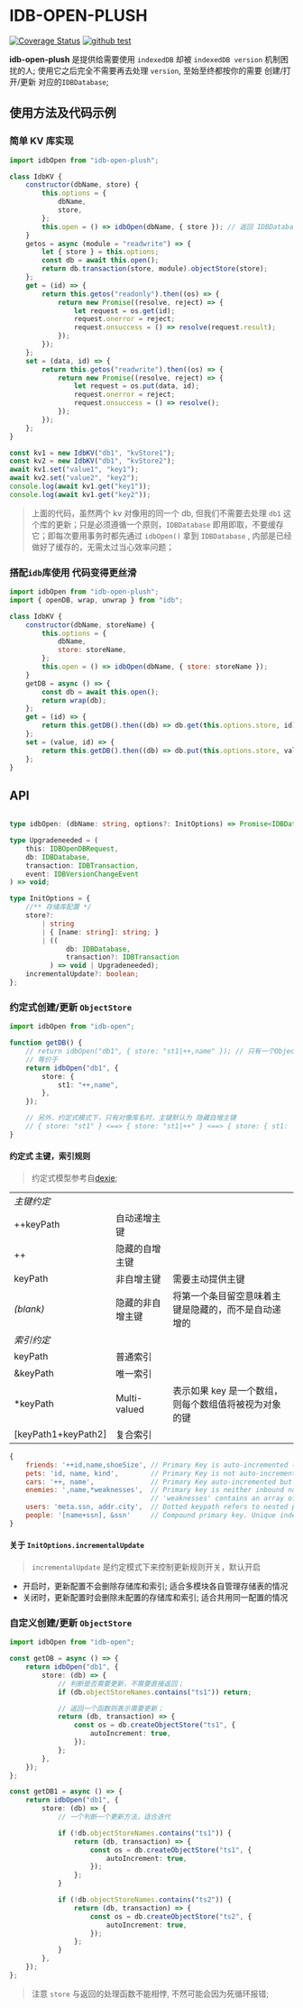 # IDB-OPEN-PLUSH

[![Coverage Status](https://coveralls.io/repos/github/cnwhy/idb-open-plush/badge.svg?branch=master)](https://coveralls.io/github/cnwhy/idb-open-plush?branch=master) [![github test](https://github.com/cnwhy/idb-open-plush/workflows/test/badge.svg?branch=master)](https://github.com/cnwhy/idb-open-plush/actions/workflows/test.yml)

**idb-open-plush** 是提供给需要使用 `indexedDB` 却被 `indexedDB version` 机制困扰的人; 使用它之后完全不需要再去处理 `version`, 至始至终都按你的需要 创建/打开/更新 对应的`IDBDatabase`;

## 使用方法及代码示例

### 简单 KV 库实现

```js
import idbOpen from "idb-open-plush";

class IdbKV {
    constructor(dbName, store) {
        this.options = {
            dbName,
            store,
        };
        this.open = () => idbOpen(dbName, { store }); // 返回 IDBDatabase 对像
    }
    getos = async (module = "readwrite") => {
        let { store } = this.options;
        const db = await this.open();
        return db.transaction(store, module).objectStore(store);
    };
    get = (id) => {
        return this.getos("readonly").then((os) => {
            return new Promise((resolve, reject) => {
                let request = os.get(id);
                request.onerror = reject;
                request.onsuccess = () => resolve(request.result);
            });
        });
    };
    set = (data, id) => {
        return this.getos("readwrite").then((os) => {
            return new Promise((resolve, reject) => {
                let request = os.put(data, id);
                request.onerror = reject;
                request.onsuccess = () => resolve();
            });
        });
    };
}

const kv1 = new IdbKV("db1", "kvStore1");
const kv2 = new IdbKV("db1", "kvStore2");
await kv1.set("value1", "key1");
await kv2.set("value2", "key2");
console.log(await kv1.get("key1"));
console.log(await kv1.get("key2"));
```

> 上面的代码，虽然两个 kv 对像用的同一个 db, 但我们不需要去处理 `db1` 这个库的更新；只是必须遵循一个原则，`IDBDatabase` 即用即取，不要缓存它；即每次要用事务时都先通过 `idbOpen()` 拿到 `IDBDatabase` , 内部是已经做好了缓存的，无需太过当心效率问题；

### 搭配`idb`库使用 代码变得更丝滑

```js
import idbOpen from "idb-open-plush";
import { openDB, wrap, unwrap } from "idb";

class IdbKV {
    constructor(dbName, storeName) {
        this.options = {
            dbName,
            store: storeName,
        };
        this.open = () => idbOpen(dbName, { store: storeName });
    }
    getDB = async () => {
        const db = await this.open();
        return wrap(db);
    };
    get = (id) => {
        return this.getDB().then((db) => db.get(this.options.store, id));
    };
    set = (value, id) => {
        return this.getDB().then((db) => db.put(this.options.store, value, id));
    };
}
```

## API

```typescript

type idbOpen: (dbName: string, options?: InitOptions) => Promise<IDBDatabase>;

type Upgradeneeded = (
    this: IDBOpenDBRequest,
    db: IDBDatabase,
    transaction: IDBTransaction,
    event: IDBVersionChangeEvent
) => void;

type InitOptions = {
    //** 存储库配置 */
    store?:
        | string
        | { [name: string]: string; }
        | ((
              db: IDBDatabase,
              transaction?: IDBTransaction
          ) => void | Upgradeneeded);
    incrementalUpdate?: boolean;
};

```

### 约定式创建/更新 `ObjectStore`

```typescript
import idbOpen from "idb-open";

function getDB() {
    // return idbOpen("db1", { store: "st1|++,name" }); // 只有一个ObjectStore时可以这样简写
    // 等价于
    return idbOpen("db1", {
        store: {
            st1: "++,name",
        },
    });

    // 另外，约定式模式下，只有对像库名时，主键默认为 隐藏自增主键
    // { store: "st1" } <==> { store: "st1|++" } <==> { store: { st1: '++'}}
}
```

#### 约定式 主键，索引规则

> 约定式模型参考自[dexie](https://github.com/dfahlander/Dexie.js);

|  |  |  |
| --- | --- | --- |
| _主键约定_ |
| ++keyPath | 自动递增主键 |  |
| ++ | 隐藏的自增主键 |  |
| keyPath | 非自增主键 | 需要主动提供主键 |
| _(blank)_ | 隐藏的非自增主键 | 将第一个条目留空意味着主键是隐藏的，而不是自动递增的 |
| _索引约定_ |
| keyPath | 普通索引 |  |
| &keyPath | 唯一索引 |  |
| \*keyPath | Multi-valued | 表示如果 key 是一个数组，则每个数组值将被视为对象的键 |
| [keyPath1+keyPath2] | 复合索引 |  |

```js
{
    friends: '++id,name,shoeSize', // Primary Key is auto-incremented (++id)
    pets: 'id, name, kind',        // Primary Key is not auto-incremented (id)
    cars: '++, name',              // Primary Key auto-incremented but not inbound
    enemies: ',name,*weaknesses',  // Primary key is neither inbound nor auto-incr
                                   // 'weaknesses' contains an array of keys (*)
    users: 'meta.ssn, addr.city',  // Dotted keypath refers to nested property
    people: '[name+ssn], &ssn'     // Compound primary key. Unique index ssn
}
```

#### 关于 `InitOptions.incrementalUpdate`

> `incrementalUpdate` 是约定模式下来控制更新规则开关，默认开启

- 开启时，更新配置不会删除存储库和索引; 适合多模块各自管理存储表的情况
- 关闭时，更新配置时会删除未配置的存储库和索引; 适合共用同一配置的情况

### 自定义创建/更新 `ObjectStore`

```typescript
import idbOpen from "idb-open";

const getDB = async () => {
    return idbOpen("db1", {
        store: (db) => {
            // 判断是否需要更新，不需要直接返回；
            if (db.objectStoreNames.contains("ts1")) return;

            // 返回一个函数则表示需要更新；
            return (db, transaction) => {
                const os = db.createObjectStore("ts1", {
                    autoIncrement: true,
                });
            };
        },
    });
};

const getDB1 = async () => {
    return idbOpen("db1", {
        store: (db) => {
            // 一个判断一个更新方法，适合迭代

            if (!db.objectStoreNames.contains("ts1")) {
                return (db, transaction) => {
                    const os = db.createObjectStore("ts1", {
                        autoIncrement: true,
                    });
                };
            }

            if (!db.objectStoreNames.contains("ts2")) {
                return (db, transaction) => {
                    const os = db.createObjectStore("ts2", {
                        autoIncrement: true,
                    });
                };
            }
        },
    });
};
```

> 注意 `store` 与返回的处理函数不能相悖, 不然可能会因为死循环报错;

